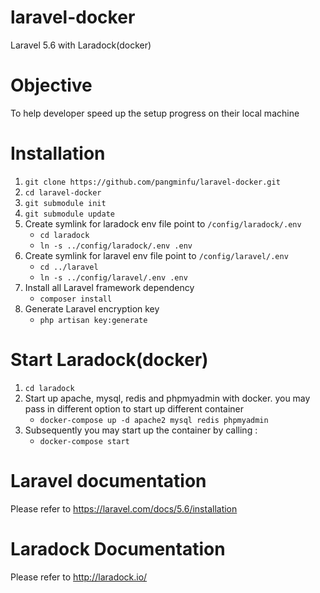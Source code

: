 # laravel-docker
Laravel 5.6 with Laradock(docker)
# Objective
To help developer speed up the setup progress on their local machine
# Installation
1. ```git clone https://github.com/pangminfu/laravel-docker.git```
2. ```cd laravel-docker```
3. ```git submodule init```
4. ```git submodule update```
5. Create symlink for laradock env file point to ```/config/laradock/.env```
    - ```cd laradock```
    - ```ln -s ../config/laradock/.env .env```
6. Create symlink for laravel env file point to ```/config/laravel/.env```
    - ```cd ../laravel```
    - ```ln -s ../config/laravel/.env .env```
7. Install all Laravel framework dependency
    - ```composer install```
8. Generate Laravel encryption key
    - ```php artisan key:generate```
    
# Start Laradock(docker)
1. ```cd laradock```
2. Start up apache, mysql, redis and phpmyadmin with docker. you may pass in different option to start up different container
    - ```docker-compose up -d apache2 mysql redis phpmyadmin```
3. Subsequently you may start up the container by calling :
    - ```docker-compose start```
    
# Laravel documentation
Please refer to https://laravel.com/docs/5.6/installation

# Laradock Documentation
Please refer to http://laradock.io/
